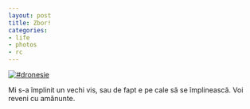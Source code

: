```yaml
---
layout: post
title: Zbor!
categories:
- life
- photos
- rc
---
```

<a href="https://content.rusiczki.net/2014/12/dronesie.jpg"><img src="https://content.rusiczki.net/2014/12/dronesie.jpg" alt="#dronesie" /></a>

Mi s-a împlinit un vechi vis, sau de fapt e pe cale să se împlinească. Voi reveni cu amănunte.
